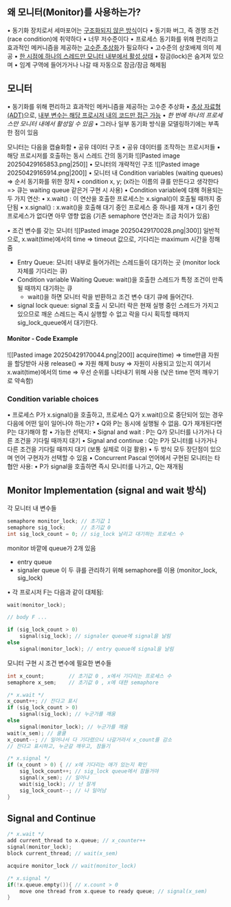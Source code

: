 ## 왜 모니터(Monitor)를 사용하는가?
•	동기화 장치로서 세마포어는 <u>구조화되지 않은 방식</u>이다
	•	동기화 버그, 즉 경쟁 조건(race condition)에 취약하다
	•	너무 저수준이다
•	프로세스 동기화를 위해 편리하고 효과적인 메커니즘을 제공하는 <u>고수준 추상화</u>가 필요하다
	•	고수준의 상호배제 의미 제공
		•	<u>한 시점에 하나의 스레드만 모니터 내부에서 활성 상태</u>
	•	잠금(lock)은 숨겨져 있으며
		•	임계 구역에 들어가거나 나갈 때 자동으로 잠금/잠금 해제됨
## 모니터
•	동기화를 위해 편리하고 효과적인 메커니즘을 제공하는 고수준 추상화
•	<u>추상 자료형(ADT)</u>으로, <u>내부 변수는 해당 프로시저 내의 코드만 접근 가능</u>
•	*한 번에 하나의 프로세스만 모니터 내에서 활성일 수 있음*
•	그러나 일부 동기화 방식을 모델링하기에는 부족한 점이 있음

모니터는 다음을 캡슐화함
•	공유 데이터 구조
•	공유 데이터를 조작하는 프로시저들
•	해당 프로시저를 호출하는 동시 스레드 간의 동기화
![[Pasted image 20250429165853.png|250]]
•	모니터의 개략적인 구조
![[Pasted image 20250429165914.png|200]]
•	모니터 내 Condition variables (waiting queues) => 순서 동기화를 위한 장치
	•	condition x, y; (x라는 이름의 큐를 만든다고 생각한다 => 큐는 waiting queue 같은거 구현 시 사용)
•	Condition variable에 대해 허용되는 두 가지 연산:
	•	x.wait() : 이 연산을 호출한 프로세스는 x.signal()이 호출될 때까지 중단됨
	•	x.signal() : x.wait()을 호출해 대기 중인 프로세스 중 하나를 재개
		•	대기 중인 프로세스가 없다면 아무 영향 없음 (기존 semaphore 연산과는 조금 차이가 있음)

•	조건 변수를 갖는 모니터
![[Pasted image 20250429170028.png|300]]
일반적으로, x.wait(time)에서의 time => timeout 값으로, 기다리는 maximum 시간을 정해줌
- Entry Queue: 모니터 내부로 들어가려는 스레드들이 대기하는 곳 (monitor lock 자체를 기다리는 큐)
- Condition variable Waiting Queue: wait()을 호출한 스레드가 특정 조건이 만족될 때까지 대기하는 큐
	- wait()을 하면 모니터 락을 반환하고 조건 변수 대기 큐에 들어간다.
- signal lock queue: signal 호출 시 모니터 락은 현재 실행 중인 스레드가 가지고 있으므로 깨운 스레드는 즉시 실행할 수 없고 락을 다시 획득할 때까지 sig_lock_queue에서 대기한다.
#### Monitor - Code Example
![[Pasted image 20250429170044.png|200]]
acquire(time) => time만큼 자원을 할당받아 사용
release() => 자원 해제
busy => 자원이 사용되고 있는지
여기서 x.wait(time)에서의 time => 우선 순위를 나타내기 위해 사용 (낮은 time 먼저 깨우기로 약속함)
### Condition variable choices
•	프로세스 P가 x.signal()을 호출하고, 프로세스 Q가 x.wait()으로 중단되어 있는 경우 다음에 어떤 일이 일어나야 하는가?
	•	Q와 P는 동시에 실행될 수 없음. Q가 재개된다면 P는 대기해야 함
•	가능한 선택지:
	•	Signal and wait : P는 Q가 모니터를 나가거나 다른 조건을 기다릴 때까지 대기
	•	Signal and continue : Q는 P가 모니터를 나가거나 다른 조건을 기다릴 때까지 대기 (보통 실제로 이걸 활용)
	•	두 방식 모두 장단점이 있으며 언어 구현자가 선택할 수 있음
		•	Concurrent Pascal 언어에서 구현된 모니터는 타협안 사용:
			•	P가 signal을 호출하면 즉시 모니터를 나가고, Q는 재개됨
## Monitor Implementation (signal and wait 방식)
각 모니터 내 변수들
```c
semaphore monitor_lock; // 초기값 1
semaphore sig_lock;     // 초기값 0
int sig_lock_count = 0; // sig_lock 날리고 대기하는 프로세스 수
```
monitor 바깥에 queue가 2개 있음
- entry queue
- signaler queue
이 두 큐를 관리하기 위해 semaphore를 이용 (monitor_lock, sig_lock)

•	각 프로시저 F는 다음과 같이 대체됨:
```c
wait(monitor_lock);

// body F ...

if (sig_lock_count > 0)
    signal(sig_lock); // signaler queue에 signal을 날림
else
    signal(monitor_lock); // entry queue에 signal을 날림
```

모니터 구현 시 조건 변수에 필요한 변수들
```c
int x_count;        // 초기값 0 , x에서 기다리는 프로세스 수
semaphore x_sem;    // 초기값 0 , x에 대한 semaphore
```

```cpp
/* x.wait */
x_count++; // 잔다고 표시
if (sig_lock_count > 0)
	signal(sig_lock); // 누군가를 깨움
else
	signal(monitor_lock); // 누군가를 깨움
wait(x_sem); // 쿨쿨
x_count--; // 일어나서 다 기다렸으니 나갈거라서 x_count를 감소
// 잔다고 표시하고, 누군갈 깨우고, 잠들기

/* x.signal */
if (x_count > 0) { // x에 기다리는 애가 있는지 확인
	sig_lock_count++; // sig_lock queue에서 잠들거야
	signal(x_sem); // 일어나
	wait(sig_lock); // 난 잘게
	sig_lock_count--; // 나 일어남
}
```

## Signal and Continue
```cpp
/* x.wait */
add current_thread to x.queue; // x_counter++
signal(monitor_lock);
block current_thread; // wait(x_sem)

acquire monitor_lock // wait(monitor_lock)

/* x.signal */
if(!x.queue.empty()){ // x.count > 0
	move one thread from x.queue to ready queue; // signal(x_sem)
}
```